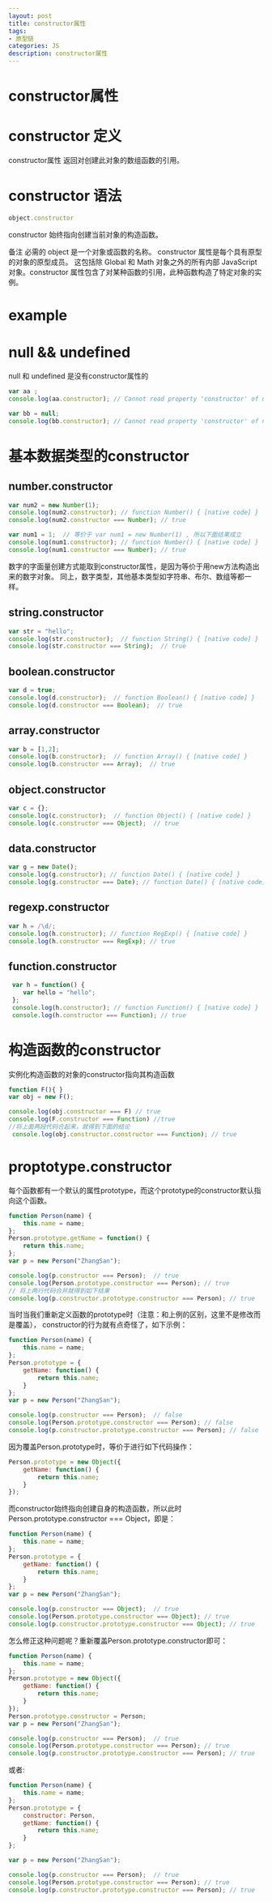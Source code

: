 ```yaml
---
layout: post
title: constructor属性
tags:
- 原型链
categories: JS
description: constructor属性
---
```


# constructor属性

# constructor 定义
constructor属性 返回对创建此对象的数组函数的引用。


# constructor 语法
```js
object.constructor
```
constructor 始终指向创建当前对象的构造函数。

备注
必需的 object 是一个对象或函数的名称。
constructor 属性是每个具有原型的对象的原型成员。  这包括除 Global 和 Math 对象之外的所有内部 JavaScript 对象。constructor 属性包含了对某种函数的引用，此种函数构造了特定对象的实例。  

# example

# null && undefined
null 和 undefined 是没有constructor属性的

```js
var aa ;
console.log(aa.constructor); // Cannot read property 'constructor' of undefined

var bb = null;
console.log(bb.constructor); // Cannot read property 'constructor' of null
```

# 基本数据类型的constructor

## number.constructor
```js
var num2 = new Number(1);  
console.log(num2.constructor); // function Number() { [native code] }
console.log(num2.constructor === Number); // true

var num1 = 1;  // 等价于 var num1 = new Number(1) , 所以下面结果成立
console.log(num1.constructor); // function Number() { [native code] }
console.log(num1.constructor === Number); // true
```

数字的字面量创建方式能取到constructor属性，是因为等价于用new方法构造出来的数字对象。
同上，数字类型，其他基本类型如字符串、布尔、数组等都一样。

## string.constructor
```js
var str = "hello";
console.log(str.constructor);  // function String() { [native code] }
console.log(str.constructor === String);  // true
```

## boolean.constructor
```js
var d = true;
console.log(d.constructor);  // function Boolean() { [native code] }
console.log(d.constructor === Boolean);  // true
```

## array.constructor
```js
var b = [1,2];  
console.log(b.constructor);  // function Array() { [native code] }
console.log(b.constructor === Array);  // true
```

## object.constructor
```js
var c = {};
console.log(c.constructor);  // function Object() { [native code] }
console.log(c.constructor === Object);  // true
```

## data.constructor
```js
var g = new Date();
console.log(g.constructor); // function Date() { [native code] }
console.log(g.constructor === Date); // function Date() { [native code] }
```

## regexp.constructor
```js
var h = /\d/;
console.log(h.constructor); // function RegExp() { [native code] }
console.log(h.constructor === RegExp); // true
```

## function.constructor
```js
 var h = function() {
 	var hello = "hello";
 };
 console.log(h.constructor); // function Function() { [native code] }
 console.log(h.constructor === Function); // true
```

# 构造函数的constructor
实例化构造函数的对象的constructor指向其构造函数
```js
function F(){ }
var obj = new F();

console.log(obj.constructor === F) // true
console.log(F.constructor === Function) //true
//将上面两段代码合起来，就得到下面的结论
 console.log(obj.constructor.constructor === Function); // true
```

# proptotype.constructor
每个函数都有一个默认的属性prototype，而这个prototype的constructor默认指向这个函数。
```js
function Person(name) {
    this.name = name;
};
Person.prototype.getName = function() {
    return this.name;
};
var p = new Person("ZhangSan");

console.log(p.constructor === Person);  // true
console.log(Person.prototype.constructor === Person); // true
// 将上两行代码合并就得到如下结果
console.log(p.constructor.prototype.constructor === Person); // true
```

当时当我们重新定义函数的prototype时（注意：和上例的区别，这里不是修改而是覆盖），
constructor的行为就有点奇怪了，如下示例：

```js
function Person(name) {
    this.name = name;
};
Person.prototype = {
    getName: function() {
        return this.name;
    }
};
var p = new Person("ZhangSan");

console.log(p.constructor === Person);  // false
console.log(Person.prototype.constructor === Person); // false
console.log(p.constructor.prototype.constructor === Person); // false
```

因为覆盖Person.prototype时，等价于进行如下代码操作：
```js
Person.prototype = new Object({
    getName: function() {
        return this.name;
    }
});
```
而constructor始终指向创建自身的构造函数，所以此时Person.prototype.constructor === Object，即是：
```js
function Person(name) {
    this.name = name;
};
Person.prototype = {
    getName: function() {
        return this.name;
    }
};
var p = new Person("ZhangSan");

console.log(p.constructor === Object);  // true
console.log(Person.prototype.constructor === Object); // true
console.log(p.constructor.prototype.constructor === Object); // true
```

怎么修正这种问题呢？重新覆盖Person.prototype.constructor即可：
```js
function Person(name) {
    this.name = name;
};
Person.prototype = new Object({
    getName: function() {
        return this.name;
    }
});
Person.prototype.constructor = Person;
var p = new Person("ZhangSan");

console.log(p.constructor === Person);  // true
console.log(Person.prototype.constructor === Person); // true
console.log(p.constructor.prototype.constructor === Person); // true
```

或者:

```js
function Person(name) {
    this.name = name;
};
Person.prototype = {
    constructor: Person,
    getName: function() {
        return this.name;
    }
};

var p = new Person("ZhangSan");

console.log(p.constructor === Person);  // true
console.log(Person.prototype.constructor === Person); // true
console.log(p.constructor.prototype.constructor === Person); // true
```





















